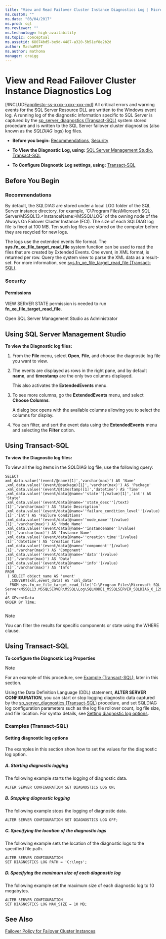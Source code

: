 ```yaml
---
title: "View and Read Failover Cluster Instance Diagnostics Log | Microsoft Docs"
ms.custom: ""
ms.date: "03/04/2017"
ms.prod: sql
ms.reviewer: ""
ms.technology: high-availability
ms.topic: conceptual
ms.assetid: 68074bd5-be9d-4487-a320-5b51ef8e2b2d
author: MashaMSFT
ms.author: mathoma
manager: craigg
---
```

# View and Read Failover Cluster Instance Diagnostics Log
[!INCLUDE[appliesto-ss-xxxx-xxxx-xxx-md](../../../includes/appliesto-ss-xxxx-xxxx-xxx-md.md)]
  All critical errors and warning events for the SQL Server Resource DLL are written to the Windows event log. A running log of the diagnostic information specific to SQL Server is captured by the [sp_server_diagnostics &#40;Transact-SQL&#41;](../../../relational-databases/system-stored-procedures/sp-server-diagnostics-transact-sql.md) system stored procedure and is written to the SQL Server failover cluster diagnostics (also known as the *SQLDIAG* logs) log files.  
  
-   **Before you begin:**  [Recommendations](#Recommendations), [Security](#Security)  
  
-   **To View the Diagnostic Log, using:**  [SQL Server Management Studio](#SSMSProcedure), [Transact-SQL](#TsqlProcedure)  
  
-   **To Configure Diagnostic Log settings, using:** [Transact-SQL](#TsqlConfigure)  
  
##  <a name="BeforeYouBegin"></a> Before You Begin  
  
###  <a name="Recommendations"></a> Recommendations  
 By default, the SQLDIAG are stored under a local LOG folder of the SQL Server instance directory, for example, 'C\Program Files\Microsoft SQL Server\MSSQL13.\<InstanceName>\MSSQL\LOG' of the owning node of the Always On Failover Cluster Instance (FCI). The size of each SQLDIAG log file is fixed at 100 MB. Ten such log files are stored on the computer before they are recycled for new logs.  
  
 The logs use the extended events file format. The **sys.fn_xe_file_target_read_file** system function can be used to read the files that are created by Extended Events. One event, in XML format, is returned per row. Query the system view to parse the XML data as a result-set. For more information, see [sys.fn_xe_file_target_read_file &#40;Transact-SQL&#41;](../../../relational-databases/system-functions/sys-fn-xe-file-target-read-file-transact-sql.md).  
  
###  <a name="Security"></a> Security  
  
####  <a name="Permissions"></a> Permissions  
 VIEW SERVER STATE permission is needed to run **fn_xe_file_target_read_file**.  
  
 Open SQL Server Management Studio as Administrator  
  
##  <a name="SSMSProcedure"></a> Using SQL Server Management Studio  
 **To view the Diagnostic log files:**  
  
1.  From the **File** menu, select **Open**, **File**, and choose the diagnostic log file you want to view.  
  
2.  The events are displayed as rows in the right pane, and by default **name**, and **timestamp** are the only two columns displayed.  
  
     This also activates the **ExtendedEvents** menu.  
  
3.  To see more columns, go the **ExtendedEvents** menu, and select **Choose Columns**.  
  
     A dialog box opens with the available columns allowing you to select the columns for display.  
  
4.  You can filter, and sort the event data using the **ExtendedEvents** menu and selecting the **Filter** option.  
  
##  <a name="TsqlProcedure"></a> Using Transact-SQL  
 **To view the Diagnostic log files:**  
  
 To view all the log items in the SQLDIAG log file, use the following query:  
  
```  
SELECT  
xml_data.value('(event/@name)[1]','varchar(max)') AS 'Name'  
,xml_data.value('(event/@package)[1]','varchar(max)') AS 'Package'  
,xml_data.value('(event/@timestamp)[1]','datetime') AS 'Time'  
,xml_data.value('(event/data[@name=''state'']/value)[1]','int') AS 'State'  
,xml_data.value('(event/data[@name=''state_desc'']/text)[1]','varchar(max)') AS 'State Description'  
,xml_data.value('(event/data[@name=''failure_condition_level'']/value)[1]','int') AS 'Failure Conditions'  
,xml_data.value('(event/data[@name=''node_name'']/value)[1]','varchar(max)') AS 'Node_Name'  
,xml_data.value('(event/data[@name=''instancename'']/value)[1]','varchar(max)') AS 'Instance Name'  
,xml_data.value('(event/data[@name=''creation time'']/value)[1]','datetime') AS 'Creation Time'  
,xml_data.value('(event/data[@name=''component'']/value)[1]','varchar(max)') AS 'Component'  
,xml_data.value('(event/data[@name=''data'']/value)[1]','varchar(max)') AS 'Data'  
,xml_data.value('(event/data[@name=''info'']/value)[1]','varchar(max)') AS 'Info'  
FROM  
 ( SELECT object_name AS 'event'  
  ,CONVERT(xml,event_data) AS 'xml_data'  
  FROM sys.fn_xe_file_target_read_file('C:\Program Files\Microsoft SQL Server\MSSQL13.MSSQLSERVER\MSSQL\Log\SQLNODE1_MSSQLSERVER_SQLDIAG_0_129936003752530000.xel',NULL,NULL,NULL)   
)   
AS XEventData  
ORDER BY Time;  
  
```  
  
> [!NOTE]  
>  You can filter the results for specific components or state using the WHERE clause.  
  
##  <a name="TsqlConfigure"></a> Using Transact-SQL  
 **To configure the Diagnostic Log Properties**  
  
> [!NOTE]  
>  For an example of this procedure, see [Example (Transact-SQL)](#TsqlExample), later in this section.  
  
 Using the Data Definition Language (DDL) statement, **ALTER SERVER CONFIGURATION**, you can start or stop logging diagnostic data captured by the [sp_server_diagnostics &#40;Transact-SQL&#41;](../../../relational-databases/system-stored-procedures/sp-server-diagnostics-transact-sql.md) procedure, and set SQLDIAG log configuration parameters such as the log file rollover count, log file size, and file location. For syntax details, see [Setting diagnostic log options](../../../t-sql/statements/alter-server-configuration-transact-sql.md#Diagnostic).  
  
###  <a name="ConfigTsqlExample"></a> Examples (Transact-SQL)  
  
####  <a name="TsqlExample"></a> Setting diagnostic log options  
 The examples in this section show how to set the values for the diagnostic log option.  
  
##### A. Starting diagnostic logging  
 The following example starts the logging of diagnostic data.  
  
```  
ALTER SERVER CONFIGURATION SET DIAGNOSTICS LOG ON;  
```  
  
##### B. Stopping diagnostic logging  
 The following example stops the logging of diagnostic data.  
  
```  
ALTER SERVER CONFIGURATION SET DIAGNOSTICS LOG OFF;  
```  
  
##### C. Specifying the location of the diagnostic logs  
 The following example sets the location of the diagnostic logs to the specified file path.  
  
```  
ALTER SERVER CONFIGURATION  
SET DIAGNOSTICS LOG PATH = 'C:\logs';  
```  
  
##### D. Specifying the maximum size of each diagnostic log  
 The following example set the maximum size of each diagnostic log to 10 megabytes.  
  
```  
ALTER SERVER CONFIGURATION   
SET DIAGNOSTICS LOG MAX_SIZE = 10 MB;  
```  
  
## See Also  
 [Failover Policy for Failover Cluster Instances](../../../sql-server/failover-clusters/windows/failover-policy-for-failover-cluster-instances.md)  
  
  
